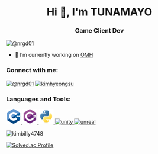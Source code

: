 <h1 align="center">Hi 👋, I'm TUNAMAYO</h1>
<h3 align="center">Game Client Dev</h3>

<p align="left"> <a href="https://twitter.com/@nrgd01" target="blank"><img src="https://img.shields.io/twitter/follow/@nrgd01?logo=twitter&style=for-the-badge" alt="@nrgd01" /></a> </p>

- 🔭 I’m currently working on [OMH](https://x.com/ordermadehero?s=20)

<h3 align="left">Connect with me:</h3>
<p align="left">
<a href="https://twitter.com/@nrgd01" target="blank"><img align="center" src="https://raw.githubusercontent.com/rahuldkjain/github-profile-readme-generator/master/src/images/icons/Social/twitter.svg" alt="@nrgd01" height="30" width="40" /></a>
<a href="https://discord.gg/kimhyeongsu" target="blank"><img align="center" src="https://raw.githubusercontent.com/rahuldkjain/github-profile-readme-generator/master/src/images/icons/Social/discord.svg" alt="kimhyeongsu" height="30" width="40" /></a>
</p>

<h3 align="left">Languages and Tools:</h3>
<p align="left"> <a href="https://www.w3schools.com/cpp/" target="_blank" rel="noreferrer"> <img src="https://raw.githubusercontent.com/devicons/devicon/master/icons/cplusplus/cplusplus-original.svg" alt="cplusplus" width="40" height="40"/> </a> <a href="https://www.w3schools.com/cs/" target="_blank" rel="noreferrer"> <img src="https://raw.githubusercontent.com/devicons/devicon/master/icons/csharp/csharp-original.svg" alt="csharp" width="40" height="40"/> </a> <a href="https://www.python.org" target="_blank" rel="noreferrer"> <img src="https://raw.githubusercontent.com/devicons/devicon/master/icons/python/python-original.svg" alt="python" width="40" height="40"/> </a> <a href="https://unity.com/" target="_blank" rel="noreferrer"> <img src="https://www.vectorlogo.zone/logos/unity3d/unity3d-icon.svg" alt="unity" width="40" height="40"/> </a> <a href="https://unrealengine.com/" target="_blank" rel="noreferrer"> <img src="https://raw.githubusercontent.com/kenangundogan/fontisto/036b7eca71aab1bef8e6a0518f7329f13ed62f6b/icons/svg/brand/unreal-engine.svg" alt="unreal" width="40" height="40"/> </a> </p>

<p><img align="center" src="https://github-readme-stats.vercel.app/api/top-langs?username=kimbilly4748&show_icons=true&locale=en&layout=compact" alt="kimbilly4748" /></p>

[![Solved.ac Profile](http://mazassumnida.wtf/api/generate_badge?boj=gudtn4748)](https://solved.ac/gudtn4748)
